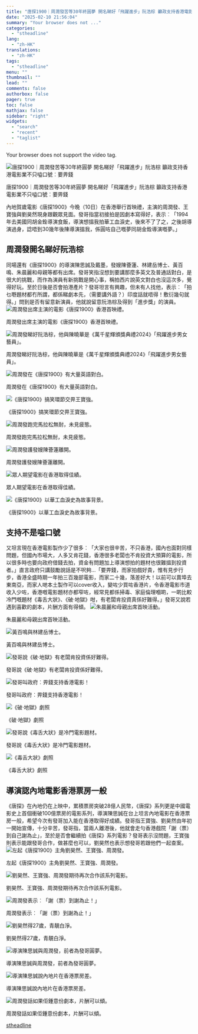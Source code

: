 ```yaml
---
title: "唐探1900｜周潤發苦等30年終圓夢 開名睇好「飛躍進步」阮浩棕 籲政支持香港電影業不只嗌口號︰要畀錢"
date: "2025-02-10 21:56:04"
summary: "Your browser does not ..."
categories:
  - "stheadline"
lang:
  - "zh-HK"
translations:
  - "zh-HK"
tags:
  - "stheadline"
menu: ""
thumbnail: ""
lead: ""
comments: false
authorbox: false
pager: true
toc: false
mathjax: false
sidebar: "right"
widgets:
  - "search"
  - "recent"
  - "taglist"
---
```


Your browser does not support the video tag.



![唐探1900｜周潤發苦等30年終圓夢 開名睇好「飛躍進步」阮浩棕 籲政支持香港電影業不只嗌口號︰要畀錢](https://image.stheadline.com/f/680p0/0x0/100/none/27df9c75be35e98f098c0e1511a0a0de/stheadline/inewsmedia/20250210/_2025021021532267095.jpg)

唐探1900｜周潤發苦等30年終圓夢 開名睇好「飛躍進步」阮浩棕 籲政支持香港電影業不只嗌口號︰要畀錢




內地賀歲電影《唐探1900》今晚（10日）在香港舉行首映禮，主演的周潤發、王寶強與劉昊然現身跟觀眾見面。發哥指當初接拍是因劇本寫得好，表示︰「1994年去美國同胡金銓導演食飯，導演想搵我拍華工血淚史，後來不了了之，之後胡導演過身，諗唔到30幾年後陳導演搵我，係圓咗自己嘅夢同胡金銓導演嘅夢。」

周潤發開名睇好阮浩棕
----------

同場還有《唐探1900》的導演陳思誠及戴墨，發嫂陳薈蓮、林建岳博士、黃百鳴、朱晨麗和母親等都有出席。發哥笑指沒想到要講那麼多英文及普通話對白，是很大的挑戰，而作為演員有新挑戰是開心事，稱拍西片說英文對白也沒這次多，覺得好玩。至於日後是否會拍港產片？發哥坦言有興趣，但未有人找他，表示︰「拍乜嘢題材都冇所謂，都係睇劇本先，（需要講外語？）印度話就唔得！敷衍幾句就得。」問到是否有留意新演員，他就說留意阮浩棕及得到「進步獎」的演員。
 ![周潤發出席主演的電影《唐探1900》香港首映禮。](https://image.hkhl.hk/f/1024p0/0x0/100/none/7e7be8051c40f213501699a23016e82c/2025-02/WhatsApp_Image_2025-02-10_at_19_31_01_2__0.jpeg)


周潤發出席主演的電影《唐探1900》香港首映禮。



 ![周潤發睇好阮浩棕，他與陳曉華是《萬千星輝頒獎典禮2024》「飛躍進步男女藝員」。](https://image.hkhl.hk/f/1024p0/0x0/100/none/726bfaaff0c2cb45e2b1c228dbb7e065/2025-02/WhatsApp_Image_2025-01-19_at_21_44_28.jpeg)


周潤發睇好阮浩棕，他與陳曉華是《萬千星輝頒獎典禮2024》「飛躍進步男女藝員」。



 ![周潤發在《唐探1900》有大量英語對白。](https://image.hkhl.hk/f/1024p0/0x0/100/none/86a32d413fe96a286a9acd24427bc38d/2025-02/3_2_10.jpg)


周潤發在《唐探1900》有大量英語對白。



 ![《唐探1900》搞笑環節交畀王寶強。](https://image.hkhl.hk/f/1024p0/0x0/100/none/bfc579a6d39c9ce95920571696445d25/2025-02/1_0_37.jpg)


《唐探1900》搞笑環節交畀王寶強。



 ![周潤發跑完馬拉松無耐，未見疲態。](https://image.hkhl.hk/f/1024p0/0x0/100/none/44b14349541abe5343234befa9b6a25b/2025-02/WhatsApp_Image_2025-02-10_at_19_31_02_0.jpeg)


周潤發跑完馬拉松無耐，未見疲態。



 ![周潤發護發嫂陳薈蓮離開。](https://image.hkhl.hk/f/1024p0/0x0/100/none/e2b5ab2ad71bc6c33ee71c20620f72a2/2025-02/WhatsApp_Image_2025-02-10_at_19_31_05_1_.jpeg)


周潤發護發嫂陳薈蓮離開。



 ![眾人期望電影在香港取得佳績。](https://image.hkhl.hk/f/1024p0/0x0/100/none/9e369d85ce207dd7c581876fcd871c45/2025-02/WhatsApp_Image_2025-02-10_at_19_31_05.jpeg)


眾人期望電影在香港取得佳績。



 ![《唐探1900》以華工血淚史為故事背景。](https://image.hkhl.hk/f/1024p0/0x0/100/none/5a91821aee274e6f2c4c00b7b60efa09/2025-02/WhatsApp_Image_2025-02-10_at_19_31_06_1_.jpeg)


《唐探1900》以華工血淚史為故事背景。




支持不是嗌口號
-------

又坦言現在香港電影製作少了很多︰「大家也很辛苦，不只香港，國內也面對同樣問題，但國內市場大，人多又肯花錢，香港很多老闆也不肯投資大預算的電影，所以很多時也要向政府借錢去拍，資金有問題加上導演想拍的題材也很難搵到投資者。」直言政府只講鼓勵說話是不呎夠…「要畀錢，而家拍戲好貴，惟有見步行步，香港全盛時期一年拍三百幾部電影，而家二十幾，落差好大！以前可以賣埠去東南亞，而家人哋本土製作可以cover收入，變咗少買咗香港片，令香港電影市道收入少咗，香港嘅電影題材亦都窄咗，經常見都係掃毒、家庭倫理嗰啲，一啲比較冷門嘅題材《毒舌大狀》、《破·地獄》咁，有老闆肯投資真係好難得。」發哥又說若遇到喜歡的劇本，片酬方面有得傾。
 ![朱晨麗和母親出席首映活動。](https://image.hkhl.hk/f/1024p0/0x0/100/none/057b9323d1b7aee15f3e55ab2b8534c5/2025-02/WhatsApp_Image_2025-02-10_at_19_31_10.jpeg)


朱晨麗和母親出席首映活動。



 ![黃百鳴與林建岳博士。](https://image.hkhl.hk/f/1024p0/0x0/100/none/93fa62f31bb1a4bf8f92bf58d7c68ff6/2025-02/WhatsApp_Image_2025-02-10_at_19_31_09_0.jpeg)


黃百鳴與林建岳博士。



 ![發哥說《破·地獄》有老闆肯投資係好難得。](https://image.hkhl.hk/f/1024p0/0x0/100/none/5a04d43954eaec2f24754e22b91014ef/2025-02/03_0_2_0.jpg)


發哥說《破·地獄》有老闆肯投資係好難得。



 ![發哥叫政府︰畀錢支持香港電影！](https://image.hkhl.hk/f/1024p0/0x0/100/none/0f90249d563f8b1c52fab7d02c2fb950/2025-02/WhatsApp_Image_2025-02-10_at_19_31_02_1__1.jpeg)


發哥叫政府︰畀錢支持香港電影！



 ![《破·地獄》劇照](https://image.hkhl.hk/f/1024p0/0x0/100/none/bcf8df129e30e4a9c93cf96c9d83eaca/2025-02/DSC06683_jpg_.jpg)


《破·地獄》劇照



 ![發哥說《毒舌大狀》是冷門電影題材。](https://image.hkhl.hk/f/1024p0/0x0/100/none/509b9ecc37099f2da1732f886c95fed5/2025-02/HK-movie-A-Guilty-Conscience-01_1200x1200.jpg)


發哥說《毒舌大狀》是冷門電影題材。



 ![《毒舌大狀》劇照](https://image.hkhl.hk/f/1024p0/0x0/100/none/15271434663a7b57c969b5f59945c79d/2025-02/1-3.jpg)


《毒舌大狀》劇照




導演認內地電影香港票房一般
-------------

《唐探》在內地仍在上映中，累積票房突破28億人民幣，《唐探》系列更是中國電影史上首個衝破100億票房的電影系列，導演陳思誠在台上坦言內地電影在香港票房一般，希望今次有發哥加入能在香港取得好成績。發哥指王寶強、劉昊然由年初一開始宣傳，十分辛苦，發哥指，當兩人離港後，他就會走勻香港戲院「謝（票）到自己謝為止」，至於是否會繼續拍《唐探》系列電影？發哥表示沒問題，王寶強則表示能跟發哥合作，做甚麼也可以，劉昊然也表示想發哥若跟他們一起查案。
 ![左起《唐探1900》主角劉昊然、王寶強、周潤發。](https://image.hkhl.hk/f/1024p0/0x0/100/none/71b55ad6b1921a3cba19723a4ea838cc/2025-02/WhatsApp_Image_2025-02-10_at_19_31_00_1_.jpeg)


左起《唐探1900》主角劉昊然、王寶強、周潤發。



 ![劉昊然、王寶強、周潤發期待再次合作該系列電影。](https://image.hkhl.hk/f/1024p0/0x0/100/none/fa736574e64a7e23a4b4276576bad78d/2025-02/WhatsApp_Image_2025-02-10_at_19_31_01_1_.jpeg)


劉昊然、王寶強、周潤發期待再次合作該系列電影。



 ![周潤發表示︰「謝（票）到謝為止！」](https://image.hkhl.hk/f/1024p0/0x0/100/none/ab7c91e0f429a07bb122ee54c9d29174/2025-02/WhatsApp_Image_2025-02-10_at_19_31_03_1_.jpeg)


周潤發表示︰「謝（票）到謝為止！」



 ![劉昊然得27歲，青靚白淨。](https://image.hkhl.hk/f/1024p0/0x0/100/none/50363702e449cd9e7bfc8592f0a8858d/2025-02/WhatsApp_Image_2025-02-10_at_19_31_03_2_.jpeg)


劉昊然得27歲，青靚白淨。



 ![導演陳思誠與周潤發，前者為發哥圓夢。](https://image.hkhl.hk/f/1024p0/0x0/100/none/d9aa9ca61fa6e82d110aa2c9139c8e36/2025-02/WhatsApp_Image_2025-02-10_at_19_31_07_2__0.jpeg)


導演陳思誠與周潤發，前者為發哥圓夢。



 ![導演陳思誠說內地片在香港票房差。](https://image.hkhl.hk/f/1024p0/0x0/100/none/2c31258de2433b6d310de054f52eae8d/2025-02/WhatsApp_Image_2025-02-10_at_19_31_07_0.jpeg)


導演陳思誠說內地片在香港票房差。



 ![周潤發話如果佢鍾意份劇本，片酬可以傾。](https://image.hkhl.hk/f/1024p0/0x0/100/none/3234b85223c30141549a82d018ff974c/2025-02/WhatsApp_Image_2025-02-10_at_19_31_08.jpeg)


周潤發話如果佢鍾意份劇本，片酬可以傾。

[stheadline](https://std.stheadline.com/realtime/article/2051974/即時-娛樂-唐探1900-周潤發苦等30年終圓夢-開名睇好-飛躍進步-阮浩棕-籲政支持香港電影業不只嗌口號-要畀錢)
